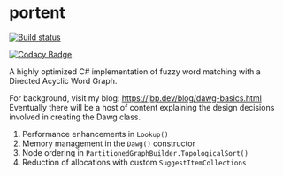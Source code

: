 # portent

[![Build status](https://ci.appveyor.com/api/projects/status/8g8n9bd3wh3boddb?svg=true)](https://ci.appveyor.com/project/jeanbern/portent)
<!--[![codecov](https://codecov.io/gh/jeanbern/portent/branch/master/graph/badge.svg)](https://codecov.io/gh/jeanbern/portent)-->
[![Codacy Badge](https://api.codacy.com/project/badge/Grade/6dc3f766018a42f8a08b29e3afda2bc2)](https://www.codacy.com/manual/jeanbern/portent?utm_source=github.com&amp;utm_medium=referral&amp;utm_content=jeanbern/portent&amp;utm_campaign=Badge_Grade)

A highly optimized C# implementation of fuzzy word matching with a Directed Acyclic Word Graph.  

For background, visit my blog: <https://jbp.dev/blog/dawg-basics.html>  
Eventually there will be a host of content explaining the design decisions involved in creating the Dawg class.
1. Performance enhancements in `Lookup()`
2. Memory management in the `Dawg()` constructor
3. Node ordering in `PartitionedGraphBuilder.TopologicalSort()`
4. Reduction of allocations with custom `SuggestItemCollections`